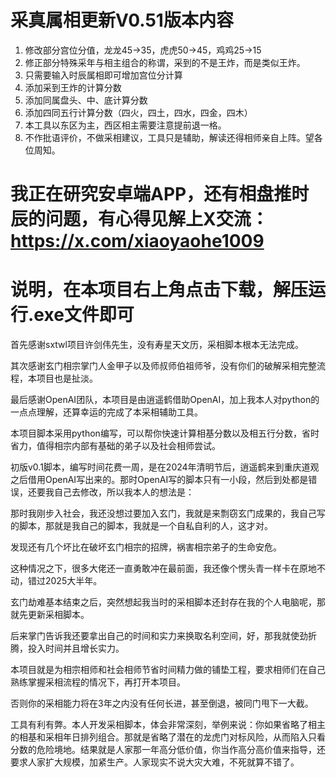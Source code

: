 # 采真属相更新V0.51版本内容

1. 修改部分宫位分值，龙龙45->35，虎虎50->45，鸡鸡25->15
2. 修正部分特殊采年与相主组合的称谓，采到的不是王炸，而是类似王炸。
3. 只需要输入时辰属相即可增加宫位分计算
4. 添加采到王炸的计算分数
5. 添加同属盘头、中、底计算分数
6. 添加四同五行计算分数（四火，四土，四水，四金，四木）
7. 本工具以东区为主，西区相主需要注意提前退一格。
8. 不作批语评价，不做采相建议，工具只是辅助，解读还得相师亲自上阵。望各位周知。


# 我正在研究安卓端APP，还有相盘推时辰的问题，有心得见解上X交流：https://x.com/xiaoyaohe1009

# 说明，在本项目右上角点击下载，解压运行.exe文件即可



首先感谢sxtwl项目许剑伟先生，没有寿星天文历，采相脚本根本无法完成。

其次感谢玄门相宗掌门人金甲子以及师叔师伯祖师爷，没有你们的破解采相完整流程，本项目也是扯淡。

最后感谢OpenAI团队，本项目是由逍遥鹤借助OpenAI，加上我本人对python的一点点理解，还算幸运的完成了本采相辅助工具。


本项目脚本采用python编写，可以帮你快速计算相基分数以及相五行分数，省时省力，值得相宗内部有基础的弟子以及社会相师尝试。

初版v0.1脚本，编写时间花费一周，是在2024年清明节后，逍遥鹤来到重庆道观之后借用OpenAI写出来的。那时OpenAI写的脚本只有一小段，然后到处都是错误，还要我自己去修改，所以我本人的想法是：

那时我刚步入社会，我还没想过要加入玄门，我就是来剽窃玄门成果的，我自己写的脚本，那就是我自己的脚本，我就是一个自私自利的人，这才对。

发现还有几个坏比在破坏玄门相宗的招牌，祸害相宗弟子的生命安危。

这种情况之下，很多大佬还一直勇敢冲在最前面，我还像个愣头青一样卡在原地不动，错过2025大半年。

玄门劫难基本结束之后，突然想起我当时的采相脚本还封存在我的个人电脑呢，那就先更新采相脚本。

后来掌门告诉我还要拿出自己的时间和实力来换取名利空间，好，那我就使劲折腾，投入时间并且增长实力。


本项目就是为相宗相师和社会相师节省时间精力做的铺垫工程，要求相师们在自己熟练掌握采相流程的情况下，再打开本项目。

否则你的采相能力将在3年之内没有任何长进，甚至倒退，被同门甩下一大截。

工具有利有弊。本人开发采相脚本，体会非常深刻，举例来说：你如果省略了相主的相基和采相年日排列组合。那就是省略了潜在的龙虎门对标风险，从而陷入只看分数的危险境地。结果就是人家那一年高分低价值，你当作高分高价值来指导，还要求人家扩大规模，加紧生产。人家现实不说大灾大难，不死就算不错了。
